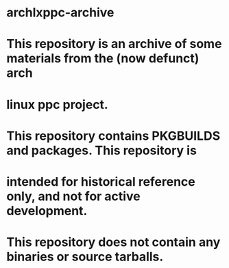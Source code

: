 # archlxppc-archive
#
# This repository is an archive of some materials from the (now defunct) arch 
# linux ppc project.
#
# This repository contains PKGBUILDS and packages.   This repository is
# intended for historical reference only, and not for active development.
#
# This repository does not contain any binaries or source tarballs.



